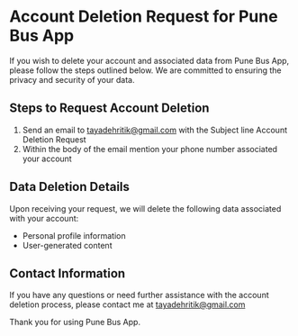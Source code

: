 # Account Deletion Request for Pune Bus App

If you wish to delete your account and associated data from Pune Bus App, please follow the steps outlined below. We are committed to ensuring the privacy and security of your data.

## Steps to Request Account Deletion

1. Send an email to tayadehritik@gmail.com with the Subject line Account Deletion Request
2. Within the body of the email mention your phone number associated your account

## Data Deletion Details

Upon receiving your request, we will delete the following data associated with your account:
- Personal profile information
- User-generated content


## Contact Information

If you have any questions or need further assistance with the account deletion process, please contact me at tayadehritik@gmail.com

Thank you for using Pune Bus App.
